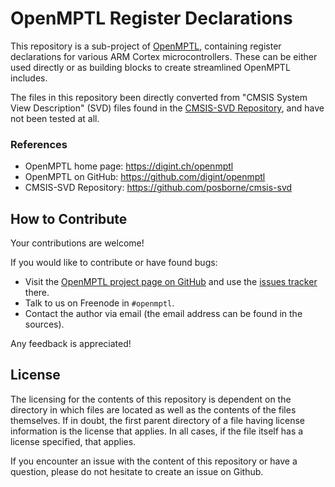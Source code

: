 OpenMPTL Register Declarations
==============================

This repository is a sub-project of [OpenMPTL], containing register
declarations for various ARM Cortex microcontrollers. These can be
either used directly or as building blocks to create streamlined
OpenMPTL includes.

The files in this repository been directly converted from "CMSIS
System View Description" (SVD) files found in the [CMSIS-SVD
Repository], and have not been tested at all.

  [OpenMPTL]: https://github.com/posborne/openmptl
  [CMSIS-SVD Repository]: https://github.com/posborne/cmsis-svd


### References

 - OpenMPTL home page: <https://digint.ch/openmptl>
 - OpenMPTL on GitHub: <https://github.com/digint/openmptl>
 - CMSIS-SVD Repository: <https://github.com/posborne/cmsis-svd>


How to Contribute
-----------------

Your contributions are welcome!

If you would like to contribute or have found bugs:

  * Visit the [OpenMPTL project page on GitHub] and use the
    [issues tracker] there.
  * Talk to us on Freenode in `#openmptl`.
  * Contact the author via email (the email address can be found in
    the sources).

Any feedback is appreciated!

  [OpenMPTL project page on GitHub]: http://github.com/digint/openmptl
  [issues tracker]: http://github.com/digint/openmptl/issues


License
-------

The licensing for the contents of this repository is dependent on the
directory in which files are located as well as the contents of the
files themselves. If in doubt, the first parent directory of a file
having license information is the license that applies.  In all cases,
if the file itself has a license specified, that applies.

If you encounter an issue with the content of this repository or have
a question, please do not hesitate to create an issue on Github.
